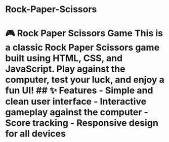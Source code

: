 # Rock-Paper-Scissors
# 🎮 Rock Paper Scissors Game  This is a classic **Rock Paper Scissors** game built using **HTML**, **CSS**, and **JavaScript**. Play against the computer, test your luck, and enjoy a fun UI!  ## ✨ Features - Simple and clean user interface - Interactive gameplay against the computer - Score tracking - Responsive design for all devices 
